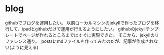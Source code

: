 # blog
githubでブログを運用したい。
以前ローカルマシンのjekyllで作ったブログを移行して、ipadとgithubだけで運用が行えるようにしたい。
githubのjekyllテンプレートでページが作れるところまではすぐに実現できた。
そこから、jekyllのリファレンス通り。_postsにmdファイルを作ってみたのだが、記事が作成されない(ように見える)
